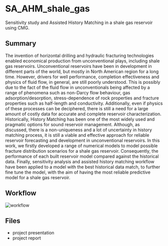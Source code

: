 # SA_AHM_shale_gas
Sensitivity study and Assisted History Matching in a shale gas reservoir using CMG.

## Summary

The invention of horizontal drilling and hydraulic fracturing technologies enabled economical production from unconventional plays, including shale gas reservoirs. Unconventional reservoirs have been in development in different parts of the world, but mostly in North American region for a long time. However, drivers for well performance, completion effectiveness and physics of fluid flow, in general, are still poorly understood. This is possibly due to the fact of the fluid flow in unconventionals being affected by a range of phenomena such as non-Darcy flow behaviour, gas adsorption/desorption, stress-dependence of rock properties and fracture properties such as half-length and conductivity. Additionally, even if physics of these processes can be deciphered, there is still a need for a large amount of costly data for accurate and complete reservoir characterization.
Historically, History Matching has been one of the most widely used and pragmatic options for sound reservoir management. Although, as discussed, there is a non-uniqueness and a lot of uncertainty in history matching process, it is still a viable and effective approach for reliable reservoir forecasting and development in unconventional reservoirs. In this work, we firstly developed a range of numerical models to model possible fracture distribution scenarios for a shale gas reservoir. Consequently, the performance of each built reservoir model compared against the historical data. Finally, sensitivity analysis and assisted history matching workflow have been applied to a model with the best historical data match, to further fine tune the model, with the aim of having the most reliable predictive model for a shale gas reservoir.

## Workflow

![workflow](https://user-images.githubusercontent.com/68789630/147454653-ee1340f1-b02c-43fc-81ba-fcebfd954f72.jpg)


## Files
- project presentation
- project report
